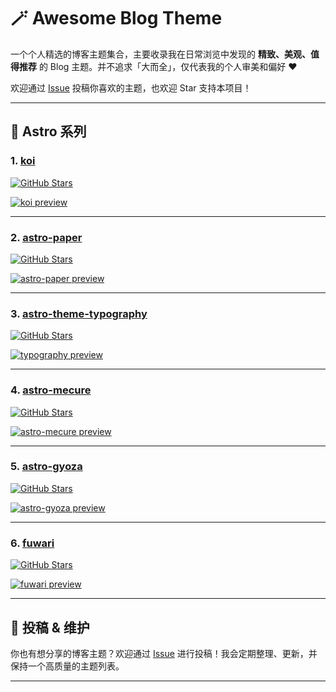 # 🪄 Awesome Blog Theme

一个个人精选的博客主题集合，主要收录我在日常浏览中发现的 **精致、美观、值得推荐** 的 Blog 主题。并不追求「大而全」，仅代表我的个人审美和偏好 ❤️

欢迎通过 [Issue](https://github.com/Axi404/Awesome-Blog-Theme/issues) 投稿你喜欢的主题，也欢迎 Star 支持本项目！

---

## 🚀 Astro 系列

### 1. [koi](https://github.com/tcdw/koi)

[![GitHub Stars](https://img.shields.io/github/stars/tcdw/koi?style=flat&logo=github&color=ff6b6b&labelColor=282c34)](https://github.com/tcdw/koi)

[![koi preview](https://pic.axi404.top/image.6m467xm2db.webp)](https://tcdw.github.io/koi/)

---

### 2. [astro-paper](https://github.com/satnaing/astro-paper)

[![GitHub Stars](https://img.shields.io/github/stars/satnaing/astro-paper?style=flat&logo=github&color=4ecdc4&labelColor=282c34)](https://github.com/satnaing/astro-paper)

[![astro-paper preview](https://pic.axi404.top/image.41ybvamj1m.webp)](https://astro-paper.pages.dev/)

---

### 3. [astro-theme-typography](https://github.com/moeyua/astro-theme-typography)

[![GitHub Stars](https://img.shields.io/github/stars/moeyua/astro-theme-typography?style=flat&logo=github&color=a855f7&labelColor=282c34)](https://github.com/moeyua/astro-theme-typography)

[![typography preview](https://pic.axi404.top/image.6wr0131hrn.webp)](https://astro-theme-typography.vercel.app/)

---

### 4. [astro-mecure](https://github.com/izmttk/astro-mecure)

[![GitHub Stars](https://img.shields.io/github/stars/izmttk/astro-mecure?style=flat&logo=github&color=06b6d4&labelColor=282c34)](https://github.com/izmttk/astro-mecure)

[![astro-mecure preview](https://pic.axi404.top/image.8adj54n12t.webp)](https://suborbit.net/)

---

### 5. [astro-gyoza](https://github.com/lxchapu/astro-gyoza)

[![GitHub Stars](https://img.shields.io/github/stars/lxchapu/astro-gyoza?style=flat&logo=github&color=f59e0b&labelColor=282c34)](https://github.com/lxchapu/astro-gyoza)

[![astro-gyoza preview](https://pic.axi404.top/image.2yymkf1rs8.webp)](https://gyoza.lxchapu.com/)

---

### 6. [fuwari](https://github.com/saicaca/fuwari)

[![GitHub Stars](https://img.shields.io/github/stars/saicaca/fuwari?style=flat&logo=github&color=ec4899&labelColor=282c34)](https://github.com/saicaca/fuwari)

[![fuwari preview](https://pic.axi404.top/image.9dd8g0jv8h.webp)](https://fuwari.vercel.app/)

---

## 📮 投稿 & 维护

你也有想分享的博客主题？欢迎通过 [Issue](https://github.com/你的仓库/issues) 进行投稿！我会定期整理、更新，并保持一个高质量的主题列表。

---
